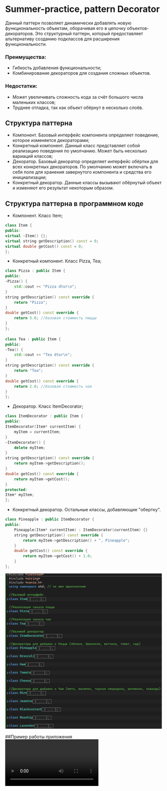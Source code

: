 # Summer-practice, pattern Decorator
 Данный паттерн позволяет динамически добавлять новую функциональность объектам, оборачивая его в цепочку объектов-декораторов. Это структурный паттерн, который предоставляет альтернативу созданию подклассов для расширения функциональности.
### Преимущества: 
- Гибкость добавления функциональности;
- Комбинирование декораторов для создания сложных объектов.
### Недостатки:
- Может увеличивать сложность кода за счёт большого числа маленьких классов;
- Труднее отладка, так как объект обёрнут в несколько слоёв.

## Структура паттерна
- Компонент. Базовый интерфейс компонента определяет поведение, которое изменяется декораторами;
- Конкретный компонент. Данный класс представляет собой реализацию поведения по умолчанию. Может быть несколько вариаций классов;
- Декоратор. Базовый декоратор определяет интерфейс обёртки для всех конкретных декораторов. По умолчанию может включать в себя поле для хранения завернутого компонента и средства его инициализации;
- Конкретный декоратор. Данные классы вызывают обёрнутый объект и изменяют его результат некоторым образом.

## Структура паттерна в программном коде
- Компонент. Класс Item;
```cpp
class Item {
public:
virtual ~Item() {};
virtual string getDescription() const = 0;
virtual double getCost() const = 0;
};
```
- Конкретный компонент. Класс Pizza, Tea;
```cpp
class Pizza : public Item {
public:
~Pizza() {
    std::cout << "Pizza dtor\n";
}
string getDescription() const override {
    return "Pizza";
}
double getCost() const override {
    return 5.0; //базовая стоимость пиццы
}
};

class Tea : public Item {
public:
~Tea() {
    std::cout << "Tea dtor\n";
}
string getDescription() const override {
    return "Tea";
}
double getCost() const override {
    return 2.0; //базовая стоимость чая
}
};
```
- Декоратор. Класс ItemDecorator;
```cpp
class ItemDecorator : public Item {
public:
ItemDecorator(Item* currentItem) {
    myItem = currentItem;
}
~ItemDecorator() {
    delete myItem;
}
string getDescription() const override {
    return myItem->getDescription();
}
double getCost() const override {
    return myItem->getCost();
}
protected:
Item* myItem;
};
```
- Конкретный декоратор. Остальные классы, добавляющие "обертку". 
```cpp
class Pineapple : public ItemDecorator {
public:
    Pineapple(Item* currentItem) : ItemDecorator(currentItem) {}
    string getDescription() const override {
        return myItem->getDescription() + ", Pineapple";
    }
    double getCost() const override {
        return myItem->getCost() + 1.0;
    }
};
```
![struct code](https://github.com/finesko1/summer-practice/blob/main/sources/img/struct.png)

##Пример работы приложения
![interface](https://github.com/finesko1/summer-practice/blob/main/sources/mp/interface.mp4)